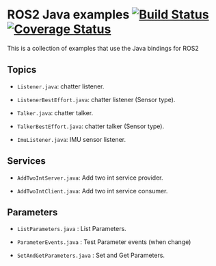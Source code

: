 # ROS2 Java examples [![Build Status](https://travis-ci.org/ros2java-alfred/ros2_java_examples.svg?branch=master)](https://travis-ci.org/ros2java-alfred/ros2_java_examples)  [![Coverage Status](https://coveralls.io/repos/github/ros2java-alfred/ros2_java_examples/badge.svg?branch=master)](https://coveralls.io/github/ros2java-alfred/ros2_java_examples?branch=master)

This is a collection of examples that use the Java bindings for ROS2

## Topics

- `Listener.java`: chatter listener.

- `ListenerBestEffort.java`: chatter listener (Sensor type).

- `Talker.java`: chatter talker.

- `TalkerBestEffort.java`: chatter talker (Sensor type).

- `ImuListener.java`: IMU sensor listener.

## Services

- `AddTwoIntServer.java`: Add two int service provider.

- `AddTwoIntClient.java`: Add two int service consumer.

## Parameters

- `ListParameters.java` : List Parameters.

- `ParameterEvents.java` : Test Parameter events (when change)

- `SetAndGetParameters.java` : Set and Get Parameters.
